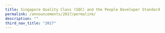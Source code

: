 ```yaml
---
title: Singapore Quality Class (SQC) and the People Developer Standard (PDS) Award
permalink: /announcements/2017/permalink/
description: ""
third_nav_title: "2017"
---
```


